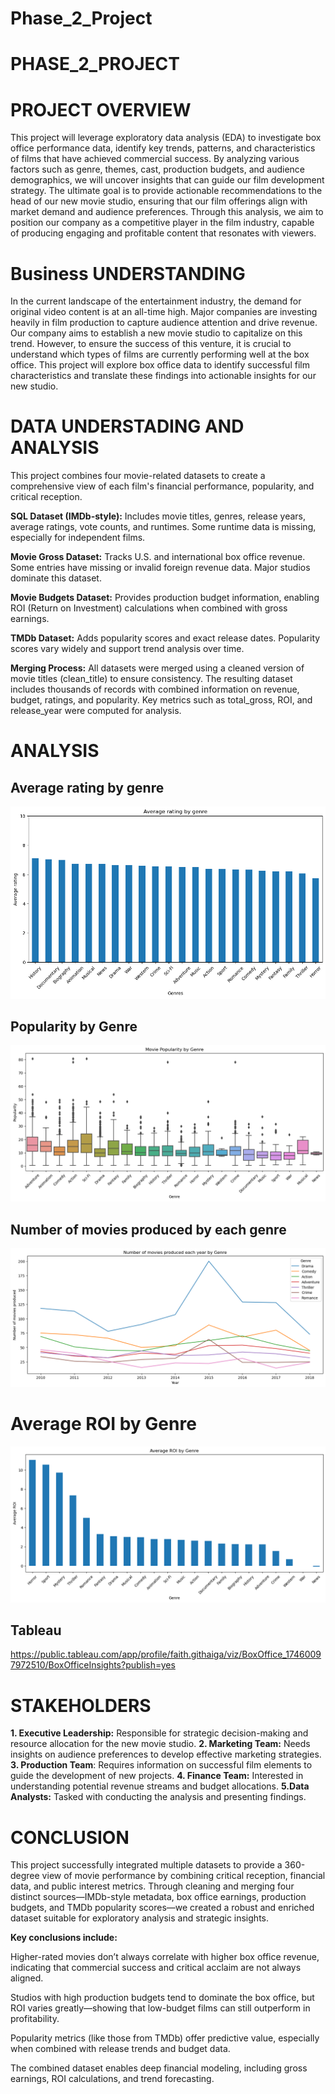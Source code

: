 # Phase_2_Project
# PHASE_2_PROJECT

# PROJECT OVERVIEW
This project will leverage exploratory data analysis (EDA) to investigate box office performance data, identify key trends, patterns, and characteristics of films that have achieved commercial success. By analyzing various factors such as genre, themes, cast, production budgets, and audience demographics, we will uncover insights that can guide our film development strategy. The ultimate goal is to provide actionable recommendations to the head of our new movie studio, ensuring that our film offerings align with market demand and audience preferences. Through this analysis, we aim to position our company as a competitive player in the film industry, capable of producing engaging and profitable content that resonates with viewers.



# Business UNDERSTANDING
In the current landscape of the entertainment industry, the demand for original video content is at an all-time high. Major companies are investing heavily in film production to capture audience attention and drive revenue. Our company aims to establish a new movie studio to capitalize on this trend. However, to ensure the success of this venture, it is crucial to understand which types of films are currently performing well at the box office. This project will explore box office data to identify successful film characteristics and translate these findings into actionable insights for our new studio.

# DATA UNDERSTADING AND ANALYSIS
This project combines four movie-related datasets to create a comprehensive view of each film's financial performance, popularity, and critical reception.

**SQL Dataset (IMDb-style):**
Includes movie titles, genres, release years, average ratings, vote counts, and runtimes. Some runtime data is missing, especially for independent films.

**Movie Gross Dataset:**
Tracks U.S. and international box office revenue. Some entries have missing or invalid foreign revenue data. Major studios dominate this dataset.

**Movie Budgets Dataset:**
Provides production budget information, enabling ROI (Return on Investment) calculations when combined with gross earnings.

**TMDb Dataset:**
Adds popularity scores and exact release dates. Popularity scores vary widely and support trend analysis over time.

**Merging Process:**
All datasets were merged using a cleaned version of movie titles (clean_title) to ensure consistency. The resulting dataset includes thousands of records with combined information on revenue, budget, ratings, and popularity. Key metrics such as total_gross, ROI, and release_year were computed for analysis.

# ANALYSIS
## Average rating by genre
![alt text](image.png)

## Popularity by Genre
![alt text](image-1.png)

## Number of movies produced by each genre 
![alt text](image-2.png)

# Average ROI by Genre
![alt text](image-3.png)
## Tableau
https://public.tableau.com/app/profile/faith.githaiga/viz/BoxOffice_17460097972510/BoxOfficeInsights?publish=yes

# STAKEHOLDERS
**1. Executive Leadership:** Responsible for strategic decision-making and resource allocation for the new movie studio.
**2. Marketing Team:** Needs insights on audience preferences to develop effective marketing strategies.
**3. Production Team**: Requires information on successful film elements to guide the development of new projects.
**4. Finance Team:** Interested in understanding potential revenue streams and budget allocations.
**5.Data Analysts:** Tasked with conducting the analysis and presenting findings.




# CONCLUSION
This project successfully integrated multiple datasets to provide a 360-degree view of movie performance by combining critical reception, financial data, and public interest metrics. Through cleaning and merging four distinct sources—IMDb-style metadata, box office earnings, production budgets, and TMDb popularity scores—we created a robust and enriched dataset suitable for exploratory analysis and strategic insights.

**Key conclusions include:**

Higher-rated movies don’t always correlate with higher box office revenue, indicating that commercial success and critical acclaim are not always aligned.

Studios with high production budgets tend to dominate the box office, but ROI varies greatly—showing that low-budget films can still outperform in profitability.

Popularity metrics (like those from TMDb) offer predictive value, especially when combined with release trends and budget data.

The combined dataset enables deep financial modeling, including gross earnings, ROI calculations, and trend forecasting.

